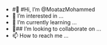 - #👋 #Hi, I’m @MoatazMohammed
- 👀 I’m interested in ...
- 🌱 I’m currently learning ...
- 💞️## I’m looking to collaborate on ...
- 📫 How to reach me ...

<!---
MoatazMohamme/MoatazMohamme is a ✨ special ✨ repository because its `README.md` (this file) appears on your GitHub profile.
You can click the Preview link to take a look at your changes.
--->
